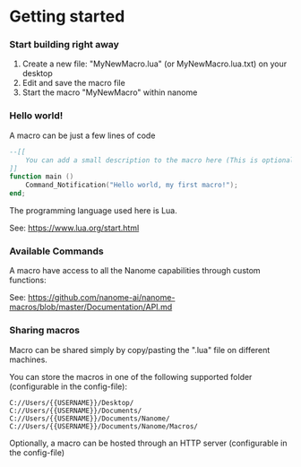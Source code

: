 # Getting started

### Start building right away

1) Create a new file: "MyNewMacro.lua" (or MyNewMacro.lua.txt) on your desktop
2) Edit and save the macro file
3) Start the macro "MyNewMacro" within nanome

### Hello world!

A macro can be just a few lines of code

```lua
--[[
    You can add a small description to the macro here (This is optional)
]]
function main ()
    Command_Notification("Hello world, my first macro!");
end;
```

The programming language used here is Lua.

See: https://www.lua.org/start.html

### Available Commands

A macro have access to all the Nanome capabilities through custom functions:

See: https://github.com/nanome-ai/nanome-macros/blob/master/Documentation/API.md

### Sharing macros

Macro can be shared simply by copy/pasting the ".lua" file on different machines.

You can store the macros in one of the following supported folder (configurable in the config-file):

```
C://Users/{{USERNAME}}/Desktop/
C://Users/{{USERNAME}}/Documents/
C://Users/{{USERNAME}}/Documents/Nanome/
C://Users/{{USERNAME}}/Documents/Nanome/Macros/
```

Optionally, a macro can be hosted through an HTTP server (configurable in the config-file)
